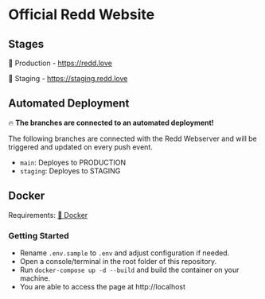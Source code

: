 # Official Redd Website

## Stages

🥇 Production - https://redd.love

🥈 Staging - https://staging.redd.love

## Automated Deployment

🔥 **The branches are connected to an automated deployment!**

The following branches are connected with the Redd Webserver and will be triggered and updated on every push event.

- `main`: Deployes to PRODUCTION
- `staging`: Deployes to STAGING

## Docker

Requirements: [🐳 Docker](https://docs.docker.com/get-docker/)

### Getting Started

- Rename `.env.sample` to `.env` and adjust configuration if needed.
- Open a console/terminal in the root folder of this repository.
- Run `docker-compose up -d --build` and build the container on your machine.
- You are able to access the page at http://localhost
